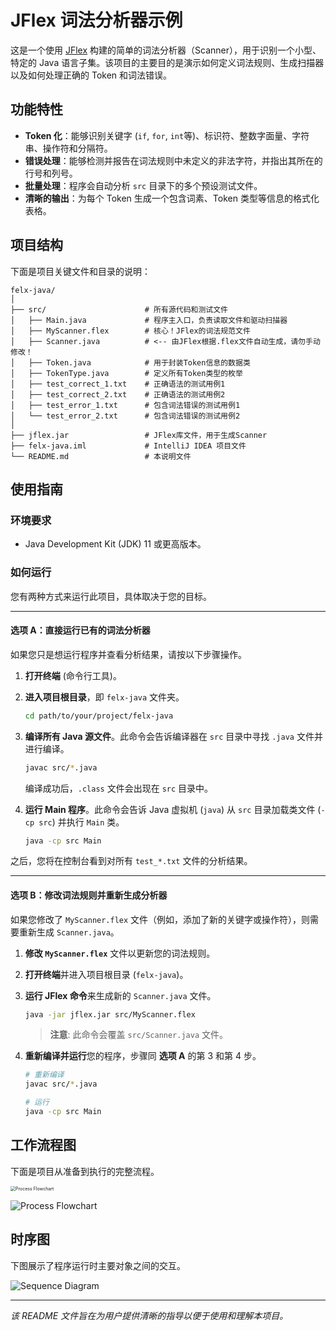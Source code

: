 # JFlex 词法分析器示例

这是一个使用 [JFlex](https://jflex.de/) 构建的简单的词法分析器（Scanner），用于识别一个小型、特定的 Java 语言子集。该项目的主要目的是演示如何定义词法规则、生成扫描器以及如何处理正确的 Token 和词法错误。

## 功能特性

*   **Token 化**：能够识别关键字 (`if`, `for`, `int`等)、标识符、整数字面量、字符串、操作符和分隔符。
*   **错误处理**：能够检测并报告在词法规则中未定义的非法字符，并指出其所在的行号和列号。
*   **批量处理**：程序会自动分析 `src` 目录下的多个预设测试文件。
*   **清晰的输出**：为每个 Token 生成一个包含词素、Token 类型等信息的格式化表格。

## 项目结构

下面是项目关键文件和目录的说明：

```
felx-java/
│
├── src/                      # 所有源代码和测试文件
│   ├── Main.java             # 程序主入口，负责读取文件和驱动扫描器
│   ├── MyScanner.flex        # 核心！JFlex的词法规范文件
│   ├── Scanner.java          # <-- 由JFlex根据.flex文件自动生成，请勿手动修改！
│   ├── Token.java            # 用于封装Token信息的数据类
│   ├── TokenType.java        # 定义所有Token类型的枚举
│   ├── test_correct_1.txt    # 正确语法的测试用例1
│   ├── test_correct_2.txt    # 正确语法的测试用例2
│   ├── test_error_1.txt      # 包含词法错误的测试用例1
│   └── test_error_2.txt      # 包含词法错误的测试用例2
│
├── jflex.jar                 # JFlex库文件，用于生成Scanner
├── felx-java.iml             # IntelliJ IDEA 项目文件
└── README.md                 # 本说明文件
```

## 使用指南

### 环境要求

*   Java Development Kit (JDK) 11 或更高版本。

### 如何运行

您有两种方式来运行此项目，具体取决于您的目标。

---

#### 选项 A：直接运行已有的词法分析器

如果您只是想运行程序并查看分析结果，请按以下步骤操作。

1.  **打开终端** (命令行工具)。

2.  **进入项目根目录**，即 `felx-java` 文件夹。
    ```bash
    cd path/to/your/project/felx-java
    ```

3.  **编译所有 Java 源文件**。此命令会告诉编译器在 `src` 目录中寻找 `.java` 文件并进行编译。
    ```bash
    javac src/*.java
    ```
    编译成功后，`.class` 文件会出现在 `src` 目录中。

4.  **运行 Main 程序**。此命令会告诉 Java 虚拟机 (`java`) 从 `src` 目录加载类文件 (`-cp src`) 并执行 `Main` 类。
    ```bash
    java -cp src Main
    ```

之后，您将在控制台看到对所有 `test_*.txt` 文件的分析结果。

---

#### 选项 B：修改词法规则并重新生成分析器

如果您修改了 `MyScanner.flex` 文件（例如，添加了新的关键字或操作符），则需要重新生成 `Scanner.java`。

1.  **修改 `MyScanner.flex`** 文件以更新您的词法规则。

2.  **打开终端**并进入项目根目录 (`felx-java`)。

3.  **运行 JFlex 命令**来生成新的 `Scanner.java` 文件。
    ```bash
    java -jar jflex.jar src/MyScanner.flex
    ```
    > **注意**: 此命令会覆盖 `src/Scanner.java` 文件。

4.  **重新编译并运行**您的程序，步骤同 **选项 A** 的第 3 和第 4 步。
    ```bash
    # 重新编译
    javac src/*.java
    
    # 运行
    java -cp src Main
    ```

## 工作流程图

下面是项目从准备到执行的完整流程。

<img src="felx-process-flow-0.png" alt="Process Flowchart" style="zoom:50%;" />

![Process Flowchart](felx-process-flow-1.png)

## 时序图

下图展示了程序运行时主要对象之间的交互。

![Sequence Diagram](flex.sequenceDiagram.png)

---
*该 README 文件旨在为用户提供清晰的指导以便于使用和理解本项目。*